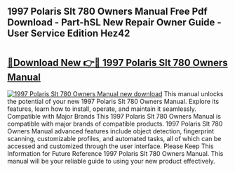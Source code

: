 ## 1997 Polaris Slt 780 Owners Manual Free Pdf Download - Part-hSL New Repair Owner Guide - User Service Edition Hez42

# <h2><a href="http://bc84940.oget.top/?id=1997+Polaris+Slt+780+Owners+Manual">🔗Download New 👉🔴 1997 Polaris Slt 780 Owners Manual</a></h2>

[![1997 Polaris Slt 780 Owners Manual new download](https://i.imgur.com/5g1atiW.png)](http://bc84940.oget.top/?id=1997+Polaris+Slt+780+Owners+Manual)
This manual unlocks the potential of your new 1997 Polaris Slt 780 Owners Manual. Explore its features, learn how to install, operate, and maintain it seamlessly. Compatible with Major Brands This 1997 Polaris Slt 780 Owners Manual is compatible with major brands of compatible products. 1997 Polaris Slt 780 Owners Manual advanced features include object detection, fingerprint scanning, customizable profiles, and automated tasks, all of which can be accessed and customized through the user interface. Please Keep This Information for Future Reference 1997 Polaris Slt 780 Owners Manual. This manual will be your reliable guide to using your new product effectively.
